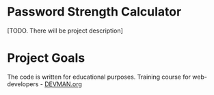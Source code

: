 # Password Strength Calculator

[TODO. There will be project description]

# Project Goals

The code is written for educational purposes. Training course for web-developers - [DEVMAN.org](https://devman.org)
